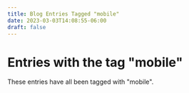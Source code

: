 ```yaml
---
title: Blog Entries Tagged "mobile"
date: 2023-03-03T14:08:55-06:00
draft: false
---
```

# Entries with the tag "mobile"

These entries have all been tagged with "mobile".